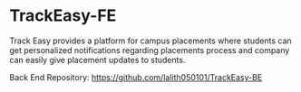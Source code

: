 # TrackEasy-FE

Track Easy provides a platform for campus placements where students can get personalized notifications regarding placements process and company can easily give placement updates to students.

Back End Repository: https://github.com/lalith050101/TrackEasy-BE
